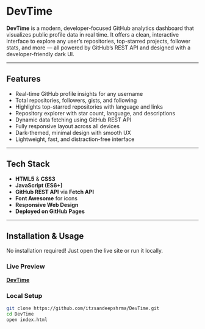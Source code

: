 # DevTime

**DevTime** is a modern, developer-focused GitHub analytics dashboard that visualizes public profile data in real time. It offers a clean, interactive interface to explore any user’s repositories, top-starred projects, follower stats, and more — all powered by GitHub’s REST API and designed with a developer-friendly dark UI.

---

## Features

- Real-time GitHub profile insights for any username  
- Total repositories, followers, gists, and following  
- Highlights top-starred repositories with language and links  
- Repository explorer with star count, language, and descriptions  
- Dynamic data fetching using GitHub REST API  
- Fully responsive layout across all devices  
- Dark-themed, minimal design with smooth UX  
- Lightweight, fast, and distraction-free interface  

---

## Tech Stack

- **HTML5** & **CSS3**  
- **JavaScript (ES6+)**  
- **GitHub REST API** via **Fetch API**  
- **Font Awesome** for icons  
- **Responsive Web Design**  
- **Deployed on GitHub Pages**

---

## Installation & Usage

No installation required! Just open the live site or run it locally.

### Live Preview

**[DevTime](https://itzsandeepshrma.github.io/DevTime/)**

### Local Setup

```bash
git clone https://github.com/itzsandeepshrma/DevTime.git
cd DevTime
open index.html
```

